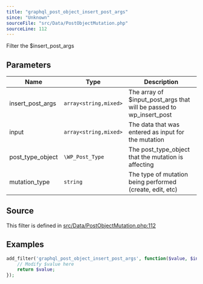 ```yaml
---
title: "graphql_post_object_insert_post_args"
since: "Unknown"
sourceFile: "src/Data/PostObjectMutation.php"
sourceLine: 112
---
```



Filter the $insert_post_args

## Parameters

| Name | Type | Description |
|------|------|-------------|
| insert_post_args | `array<string,mixed>` | The array of $input_post_args that will be passed to wp_insert_post |
| input | `array<string,mixed>` | The data that was entered as input for the mutation |
| post_type_object | `\WP_Post_Type` | The post_type_object that the mutation is affecting |
| mutation_type | `string` | The type of mutation being performed (create, edit, etc) |




## Source

This filter is defined in [src/Data/PostObjectMutation.php:112](https://github.com/wp-graphql/wp-graphql/blob/develop/src/Data/PostObjectMutation.php#L112)


## Examples

```php
add_filter('graphql_post_object_insert_post_args', function($value, $insert_post_args, $input, $post_type_object, $mutation_type) {
    // Modify $value here
    return $value;
});
```